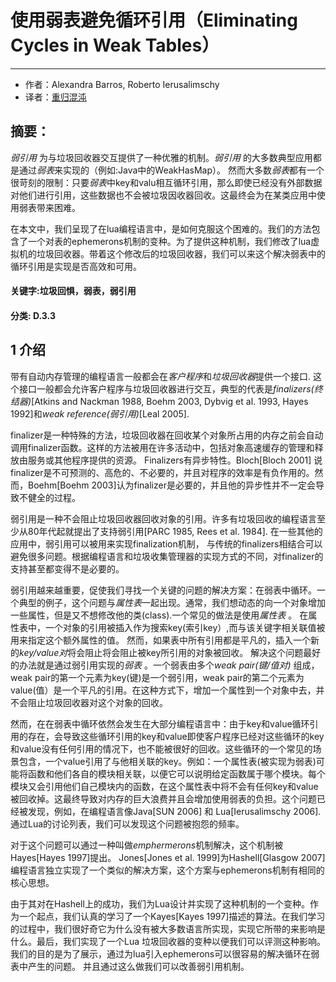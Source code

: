 # 使用弱表避免循环引用（Eliminating Cycles in Weak Tables）

------

- 作者：Alexandra Barros, Roberto Ierusalimschy
- 译者：[重归混沌](http://blog.gotocoding.com)

## 摘要：

*弱引用* 为与垃圾回收器交互提供了一种优雅的机制。*弱引用* 的大多数典型应用都是通过*弱表*来实现的（例如:Java中的WeakHasMap）。 然而大多数*弱表*都有一个很苛刻的限制：只要*弱表*中key和valu相互循环引用，那么即使已经没有外部数据对他们进行引用，这些数据也不会被垃圾因收器回收。这最终会为在某类应用中使用弱表带来困难。

在本文中，我们呈现了在lua编程语言中，是如何克服这个困难的。我们的方法包含了一个对表的ephemerons机制的变种。为了提供这种机制，我们修改了lua虚拟机的垃圾回收器。带着这个修改后的垃圾回收器，我们可以来这个解决弱表中的循环引用是实现是否高效和可用。

#### 关键字:垃圾回惧，弱表，弱引用

#### 分类: D.3.3


## 1 介绍

带有自动内存管理的编程语言一般都会在*客户程序*和*垃圾回收器*提供一个接口. 这个接口一般都会允许客户程序与垃圾回收器进行交互，典型的代表是*finalizers(终结器)*[Atkins and Nackman 1988,
Boehm 2003, Dybvig et al. 1993, Hayes 1992]和*weak reference(弱引用)*[Leal 2005].

finalizer是一种特殊的方法，垃圾回收器在回收某个对象所占用的内存之前会自动调用finalizer函数。这样的方法被用在许多活动中，包括对象高速缓存的管理和释放由服务或其他程序提供的资源。 Finalizers有异步特性。Bloch[Bloch 2001] 说finalizer是不可预测的、高危的、不必要的，并且对程序的效率是有负作用的。然而，Boehm[Boehm 2003]认为finalizer是必要的，并且他的异步性并不一定会导致不健全的过程。

弱引用是一种不会阻止垃圾回收器回收对象的引用。许多有垃圾回收的编程语言至少从80年代起就提出了支持弱引用[PARC 1985, Rees et al. 1984]. 在一些其他的应用中，弱引用可以被用来实现finalization机制， 与传统的finalizers相结合可以避免很多问题。根据编程语言和垃圾收集管理器的实现方式的不同，对finalizer的支持甚至都变得不是必要的。

弱引用越来越重要，促使我们寻找一个关键的问题的解决方案：在弱表中循环。一个典型的例子，这个问题与*属性表*一起出现。通常，我们想动态的向一个对象增加一些属性，但是又不想修改他的类(class).一个常见的做法是使用*属性表* 。 在属性表中，一个对象的引用被插入作为搜索key(索引key）,而与该关键字相关联值被用来指定这个额外属性的值。 然而，如果表中所有引用都是平凡的，插入一个新的*key/value对*将会阻止将会阻止被key所引用的对象被回收。 解决这个问题最好的办法就是通过弱引用实现的*弱表* 。一个弱表由多个*weak pair(键/值对)* 组成， weak pair的第一个元素为key(键)是一个弱引用，weak pair的第二个元素为value(值）是一个平凡的引用。在这种方式下，增加一个属性到一个对象中去，并不会阻止垃圾回收器对这个对象的回收。

然而，在在弱表中循环依然会发生在大部分编程语言中：由于key和value循环引用的存在，会导致这些循环引用的key和value即使客户程序已经对这些循环的key和value没有任何引用的情况下，也不能被很好的回收。这些循环的一个常见的场景包含，一个value引用了与他相关联的key。例如：一个属性表(被实现为弱表)可能将函数和他们各自的模块相关联，以便它可以说明给定函数属于哪个模块。每个模块又会引用他们自己模块内的函数，在这个属性表中将不会有任何key和value被回收掉。这最终导致对内存的巨大浪费并且会增加使用弱表的负担。这个问题已经被发现，例如，在编程语言像Java[SUN 2006] 和 Lua[Ierusalimschy 2006]. 通过Lua的讨论列表，我们可以发现这个问题被抱怨的频率。

对于这个问题可以通过一种叫做*emphermerons*机制解决，这个机制被Hayes[Hayes 1997]提出。 Jones[Jones et al. 1999]为Hashell[Glasgow 2007]编程语言独立实现了一个类似的解决方案，这个方案与ephemerons机制有相同的核心思想。

由于其对在Hashell上的成功，我们为Lua设计并实现了这种机制的一个变种。作为一个起点，我们认真的学习了一个Kayes[Kayes 1997]描述的算法。在我们学习的过程中，我们很好奇它为什么没有被大多数语言所实现，实现它所带的来影响是什么。最后，我们实现了一个Lua 垃圾回收器的变种以便我们可以评测这种影响。 我们的目的是为了展示，通过为lua引入ephemerons可以很容易的解决循环在弱表中产生的问题。 并且通过这么做我们可以改善弱引用机制。



